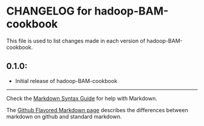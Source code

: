 # CHANGELOG for hadoop-BAM-cookbook

This file is used to list changes made in each version of hadoop-BAM-cookbook.

## 0.1.0:

* Initial release of hadoop-BAM-cookbook

- - - 
Check the [Markdown Syntax Guide](http://daringfireball.net/projects/markdown/syntax) for help with Markdown.

The [Github Flavored Markdown page](http://github.github.com/github-flavored-markdown/) describes the differences between markdown on github and standard markdown.
